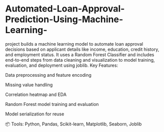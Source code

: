 # Automated-Loan-Approval-Prediction-Using-Machine-Learning-
 project builds a machine learning model to automate loan approval decisions based on applicant details like income, education, credit history, and employment status. It uses a Random Forest Classifier and includes end-to-end steps from data cleaning and visualization to model training, evaluation, and deployment using joblib.
Key Features:

Data preprocessing and feature encoding

Missing value handling

Correlation heatmap and EDA

Random Forest model training and evaluation

Model serialization for reuse


📦 Tools: Python, Pandas, Scikit-learn, Matplotlib, Seaborn, Joblib
